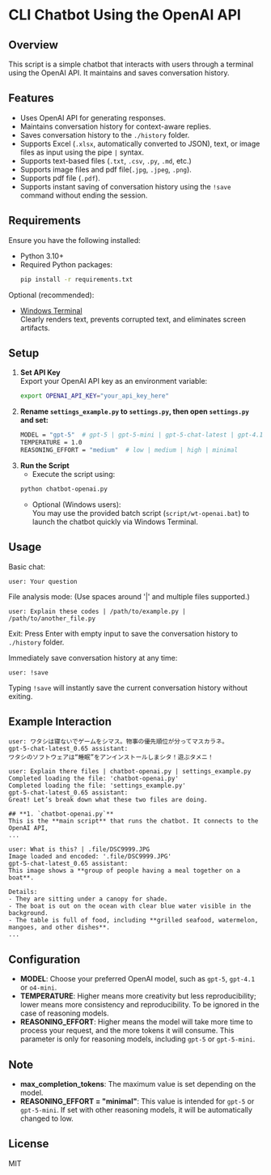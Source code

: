 # CLI Chatbot Using the OpenAI API

## Overview
This script is a simple chatbot that interacts with users through a terminal using the OpenAI API. It maintains and saves conversation history.

## Features
- Uses OpenAI API for generating responses.
- Maintains conversation history for context-aware replies.
- Saves conversation history to the `./history` folder.
- Supports Excel (`.xlsx`, automatically converted to JSON), text, or image files as input using the pipe ` | ` syntax.
- Supports text-based files (`.txt`, `.csv`, `.py`, `.md`, etc.)
- Supports image files and pdf file(`.jpg`, `.jpeg`, `.png`).
- Supports pdf file (`.pdf`).
- Supports instant saving of conversation history using the `!save` command without ending the session.

## Requirements
Ensure you have the following installed:
- Python 3.10+
- Required Python packages:
  ```bash
  pip install -r requirements.txt
  ```

Optional (recommended):
- [Windows Terminal](https://apps.microsoft.com/detail/windows-terminal/9N0DX20HK701)  
  Clearly renders text, prevents corrupted text, and eliminates screen artifacts.

## Setup
1. **Set API Key**  
   Export your OpenAI API key as an environment variable:
   ```bash
   export OPENAI_API_KEY="your_api_key_here"
   ```
2. **Rename `settings_example.py` to `settings.py`, then open `settings.py` and set:**
   ```bash
   MODEL = "gpt-5"  # gpt-5 | gpt-5-mini | gpt-5-chat-latest | gpt-4.1 | gpt-4.1-mini | o4-mini | o3 | gpt-4o
   TEMPERATURE = 1.0
   REASONING_EFFORT = "medium"  # low | medium | high | minimal
   ```
3. **Run the Script**
   - Execute the script using:
   ```bash
   python chatbot-openai.py
   ```
   - Optional (Windows users):  
     You may use the provided batch script (`script/wt-openai.bat`) to launch the chatbot quickly via Windows Terminal.

## Usage
Basic chat:

    user: Your question

File analysis mode: (Use spaces around '|' and multiple files supported.)

    user: Explain these codes | /path/to/example.py | /path/to/another_file.py

Exit: Press Enter with empty input to save the conversation history to `./history` folder.

Immediately save conversation history at any time:

    user: !save

Typing `!save` will instantly save the current conversation history without exiting.

## Example Interaction
```plaintext
user: ワタシは寝ないでゲームをシマス。物事の優先順位が分ってマスカラネ。
gpt-5-chat-latest_0.65 assistant:
ワタシのソフトウェアは“睡眠”をアンインストールしまシタ！遊ぶタメニ！

user: Explain there files | chatbot-openai.py | settings_example.py
Completed loading the file: 'chatbot-openai.py'
Completed loading the file: 'settings_example.py'
gpt-5-chat-latest_0.65 assistant:
Great! Let’s break down what these two files are doing.  

## **1. `chatbot-openai.py`**
This is the **main script** that runs the chatbot. It connects to the OpenAI API,
...

user: What is this? | .file/DSC9999.JPG
Image loaded and encoded: '.file/DSC9999.JPG'
gpt-5-chat-latest_0.65 assistant:
This image shows a **group of people having a meal together on a boat**.  

Details:  
- They are sitting under a canopy for shade.  
- The boat is out on the ocean with clear blue water visible in the background.  
- The table is full of food, including **grilled seafood, watermelon, mangoes, and other dishes**.  
...
```

## Configuration
- **MODEL**: Choose your preferred OpenAI model, such as `gpt-5`, `gpt-4.1` or `o4-mini`.
- **TEMPERATURE**: Higher means more creativity but less reproducibility; lower means more consistency and reproducibility. To be ignored in the case of reasoning models.
- **REASONING_EFFORT**: Higher means the model will take more time to process your request, and the more tokens it will consume. This parameter is only for reasoning models, including `gpt-5` or `gpt-5-mini`.

## Note
- **max_completion_tokens**: The maximum value is set depending on the model.
- **REASONING_EFFORT = "minimal"**: This value is intended for `gpt-5` or `gpt-5-mini`. If set with other reasoning models, it will be automatically changed to low.

## License
MIT